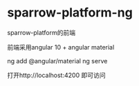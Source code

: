 # sparrow-platform-ng

sparrow-platform的前端

前端采用angular 10 + angular material 

ng add @angular/material
ng serve

打开http://localhost:4200 即可访问
